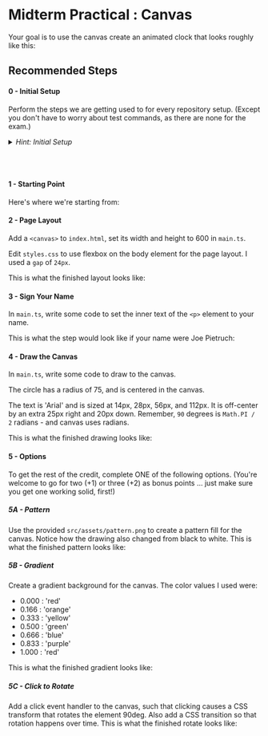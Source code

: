 # Midterm Practical : Canvas

Your goal is to use the canvas create an animated clock that looks roughly like this:

## Recommended Steps

#### 0 - Initial Setup

Perform the steps we are getting used to for every repository setup. (Except you don't have to worry about test commands, as there are none for the exam.)

<details>
<summary> <i>Hint: Initial Setup</i> </summary>

1. Clone the Repo
2. Open GitBash at the repo root folder.
3. Run `npm install`
4. ~~Run `npm run test:install`~~ - no tests
5. Run `npm start`
6. ~~(In a new GitBash window) Run `npm run test:unit`~~ - no tests
7. ~~(In a new GitBash window) Run `npm run test:e2e`~~ - no tests
8. Open the project in VS Code
9. Open the browser to http://localhost:5173

</details>

<br/><br/>

#### 1 - Starting Point

Here's where we're starting from:

#### 2 - Page Layout

Add a `<canvas>` to `index.html`, set its width and height to 600 in `main.ts`.

Edit `styles.css` to use flexbox on the body element for the page layout. I used a `gap` of `24px`.

This is what the finished layout looks like:

#### 3 - Sign Your Name

In `main.ts`, write some code to set the inner text of the `<p>` element to your name.

This is what the step would look like if your name were Joe Pietruch:

#### 4 - Draw the Canvas

In `main.ts`, write some code to draw to the canvas.

The circle has a radius of 75, and is centered in the canvas.

The text is 'Arial' and is sized at 14px, 28px, 56px, and 112px. It is off-center by an extra 25px right and 20px down. Remember, `90` degrees is `Math.PI / 2` radians - and canvas uses radians.

This is what the finished drawing looks like:

#### 5 - Options

To get the rest of the credit, complete ONE of the following options. (You're welcome to go for two (+1) or three (+2) as bonus points ... just make sure you get one working solid, first!)

##### 5A - Pattern

Use the provided `src/assets/pattern.png` to create a pattern fill for the canvas. Notice how the drawing also changed from black to white. This is what the finished pattern looks like:

##### 5B - Gradient

Create a gradient background for the canvas. The color values I used were:

- 0.000 : 'red'
- 0.166 : 'orange'
- 0.333 : 'yellow'
- 0.500 : 'green'
- 0.666 : 'blue'
- 0.833 : 'purple'
- 1.000 : 'red'

This is what the finished gradient looks like:

##### 5C - Click to Rotate

Add a click event handler to the canvas, such that clicking causes a CSS transform that rotates the element 90deg. Also add a CSS transition so that rotation happens over time. This is what the finished rotate looks like:
